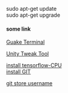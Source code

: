  
>	 
sudo apt-get update  
sudo apt-get upgrade  
#### some link 
>

[Guake Terminal](http://www.cnblogs.com/jerrybaby/p/6677013.html)  

[Unity Tweak Tool](http://www.linuxidc.com/Linux/2016-05/130951.htm)  
 
[install tensorflow-CPU](http://blog.csdn.net/ugug654/article/details/77936309)  
[install GIT](https://zhidao.baidu.com/question/749046563342548572.html)  

[git store username](http://blog.csdn.net/zhengqijun_/article/details/63298202)  
